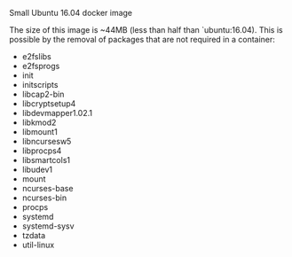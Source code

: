 
Small Ubuntu 16.04 docker image

The size of this image is ~44MB (less than half than `ubuntu:16.04).
This is possible by the removal of packages that are not required in a container:
- e2fslibs
- e2fsprogs
- init
- initscripts
- libcap2-bin
- libcryptsetup4
- libdevmapper1.02.1
- libkmod2
- libmount1
- libncursesw5
- libprocps4
- libsmartcols1
- libudev1
- mount
- ncurses-base
- ncurses-bin
- procps
- systemd
- systemd-sysv
- tzdata
- util-linux

